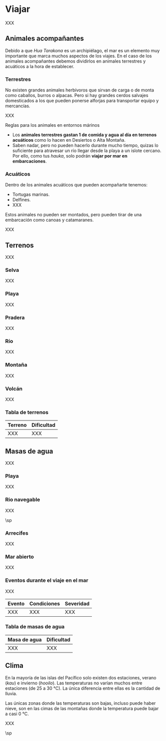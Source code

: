 # Viajar

XXX

## Animales acompañantes

Debido a que _Hua Tarakona_ es un archipiélago, el mar es un elemento muy importante que marca muchos aspectos de los viajes. En el caso de los animales acompañantes debemos dividirlos en animales terrestres y acuáticos a la hora de establecer.

### Terrestres

No existen grandes animales herbívoros que sirvan de carga o de monta como caballos, burros o alpacas. Pero si hay grandes cerdos salvajes domesticados a los que pueden ponerse alforjas para transportar equipo y mercancías. 

XXX

Reglas para los animales en entornos márinos

* Los __animales terrestres gastan 1 de comida y agua al día en terrenos acuáticos__ como lo hacen en Desiertos o Alta Montaña.
* Saben nadar, pero no pueden hacerlo durante mucho tiempo, quizas lo suficiente para atravesar un río llegar desde la playa a un islote cercano. Por ello, como tus _hauka_, solo podrán __viajar por mar en embarcaciones__.

### Acuáticos

Dentro de los animales acuáticos que pueden acompañarte tenemos:

* Tortugas marinas. 
* Delfines.
* XXX

Estos animales no pueden ser montados, pero pueden tirar de una embarcación como canoas y catamaranes.

XXX

## Terrenos

XXX

### Selva

XXX

### Playa

XXX

### Pradera

XXX

### Río

XXX

### Montaña

XXX

### Volcán

XXX

### Tabla de terrenos

|Terreno|Dificultad|
|---|---|
|XXX|XXX|

## Masas de agua

XXX

### Playa

XXX

### Rio navegable

XXX

\sp

### Arrecifes

XXX

### Mar abierto

XXX

### Eventos durante el viaje en el mar

XXX

|Evento|Condiciones|Severidad|
|---|---|---|
|XXX|XXX|XXX|

### Tabla de masas de agua

|Masa de agua|Dificultad|
|---|---|
|XXX|XXX|

## Clima

En la mayoría de las islas del Pacífico solo existen dos estaciones, verano (_kau_) e invierno (_hooilo_). Las temperaturas no varían muchos entre estaciones (de 25 a 30 °C). La única diferencia entre ellas es la cantidad de lluvia.

Las únicas zonas donde las temperaturas son bajas, incluso puede haber nieve, son en las cimas de las montañas donde la temperatura puede bajar a casi 0 °C.

XXX

\sp

&nbsp;
